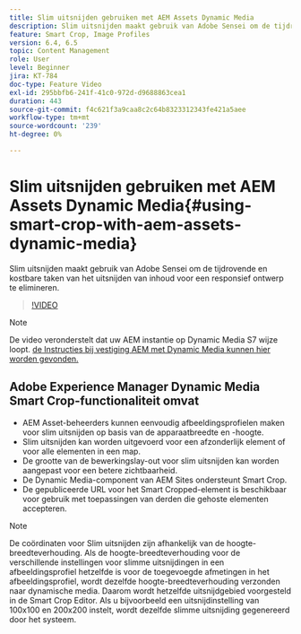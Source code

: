```yaml
---
title: Slim uitsnijden gebruiken met AEM Assets Dynamic Media
description: Slim uitsnijden maakt gebruik van Adobe Sensei om de tijdrovende en kostbare taken van het uitsnijden van inhoud voor een responsief ontwerp te elimineren.
feature: Smart Crop, Image Profiles
version: 6.4, 6.5
topic: Content Management
role: User
level: Beginner
jira: KT-784
doc-type: Feature Video
exl-id: 295bbfb6-241f-41c0-972d-d9688863cea1
duration: 443
source-git-commit: f4c621f3a9caa8c2c64b8323312343fe421a5aee
workflow-type: tm+mt
source-wordcount: '239'
ht-degree: 0%

---
```


# Slim uitsnijden gebruiken met AEM Assets Dynamic Media{#using-smart-crop-with-aem-assets-dynamic-media}

Slim uitsnijden maakt gebruik van Adobe Sensei om de tijdrovende en kostbare taken van het uitsnijden van inhoud voor een responsief ontwerp te elimineren.

>[!VIDEO](https://video.tv.adobe.com/v/21519?quality=12&learn=on)

>[!NOTE]
>
>De video veronderstelt dat uw AEM instantie op Dynamic Media S7 wijze loopt. [ de Instructies bij vestiging AEM met Dynamic Media kunnen hier worden gevonden.](https://helpx.adobe.com/experience-manager/6-3/assets/using/config-dynamic-fp-14410.html)

## Adobe Experience Manager Dynamic Media Smart Crop-functionaliteit omvat

* AEM Asset-beheerders kunnen eenvoudig afbeeldingsprofielen maken voor slim uitsnijden op basis van de apparaatbreedte en -hoogte.
* Slim uitsnijden kan worden uitgevoerd voor een afzonderlijk element of voor alle elementen in een map.
* De grootte van de bewerkingslay-out voor slim uitsnijden kan worden aangepast voor een betere zichtbaarheid.
* De Dynamic Media-component van AEM Sites ondersteunt Smart Crop.
* De gepubliceerde URL voor het Smart Cropped-element is beschikbaar voor gebruik met toepassingen van derden die gehoste elementen accepteren.

>[!NOTE]
>
>De coördinaten voor Slim uitsnijden zijn afhankelijk van de hoogte-breedteverhouding. Als de hoogte-breedteverhouding voor de verschillende instellingen voor slimme uitsnijdingen in een afbeeldingsprofiel hetzelfde is voor de toegevoegde afmetingen in het afbeeldingsprofiel, wordt dezelfde hoogte-breedteverhouding verzonden naar dynamische media. Daarom wordt hetzelfde uitsnijdgebied voorgesteld in de Smart Crop Editor. Als u bijvoorbeeld een uitsnijdinstelling van 100x100 en 200x200 instelt, wordt dezelfde slimme uitsnijding gegenereerd door het systeem.
